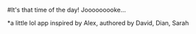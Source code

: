 #It's that time of the day!
Jooooooooke...

*a little lol app inspired by Alex, 
authored by David, Dian, Sarah 
